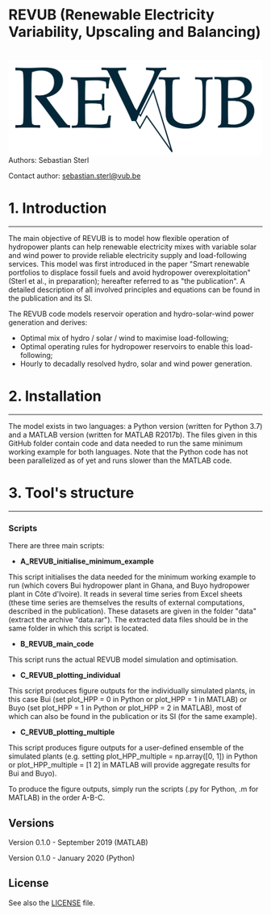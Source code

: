 
# REVUB (Renewable Electricity Variability, Upscaling and Balancing) 

# <img src="./graphs/header_logo.png" align="right" />

Authors: Sebastian Sterl


Contact author: sebastian.sterl@vub.be

# 1. Introduction
---
The main objective of REVUB is to model how flexible operation of hydropower plants can help renewable electricity mixes with variable solar and wind power to provide reliable electricity supply and load-following services.
This model was first introduced in the paper "Smart renewable portfolios to displace fossil fuels and avoid hydropower overexploitation" (Sterl et al., in preparation); hereafter referred to as "the publication".
A detailed description of all involved principles and equations can be found in the publication and its SI.

The REVUB code models reservoir operation and hydro-solar-wind power generation and derives:

* Optimal mix of hydro / solar / wind to maximise load-following;
* Optimal operating rules for hydropower reservoirs to enable this load-following;
* Hourly to decadally resolved hydro, solar and wind power generation.

# 2. Installation
---
The model exists in two languages: a Python version (written for Python 3.7) and a MATLAB version (written for MATLAB R2017b).
The files given in this GitHub folder contain code and data needed to run the same minimum working example for both languages. 
Note that the Python code has not been parallelized as of yet and runs slower than the MATLAB code.

# 3. Tool's structure
---

### Scripts
There are three main scripts:
* **A_REVUB_initialise_minimum_example**

This script initialises the data needed for the minimum working example to run (which covers Bui hydropower plant in Ghana, and Buyo hydropower plant in Côte d'Ivoire). It reads in several time series from Excel sheets (these time series are themselves the results of external computations, described in the publication). These datasets are given in the folder "data" (extract the archive "data.rar"). The extracted data files should be in the same folder in which this script is located.

* **B_REVUB_main_code**

This script runs the actual REVUB model simulation and optimisation.
 
* **C_REVUB_plotting_individual**

This script produces figure outputs for the individually simulated plants, in this case Bui (set plot_HPP = 0 in Python or plot_HPP = 1 in MATLAB) or Buyo (set plot_HPP = 1 in Python or plot_HPP = 2 in MATLAB), most of which can also be found in the publication or its SI (for the same example).

* **C_REVUB_plotting_multiple**

This script produces figure outputs for a user-defined ensemble of the simulated plants (e.g. setting plot_HPP_multiple = np.array([0, 1]) in Python or plot_HPP_multiple = [1 2] in MATLAB will provide aggregate results for Bui and Buyo).

To produce the figure outputs, simply run the scripts (.py for Python, .m for MATLAB) in the order A-B-C.

## Versions
Version 0.1.0 - September 2019 (MATLAB)

Version 0.1.0 - January 2020 (Python)

## License
See also the [LICENSE](./LICENSE.md) file.

